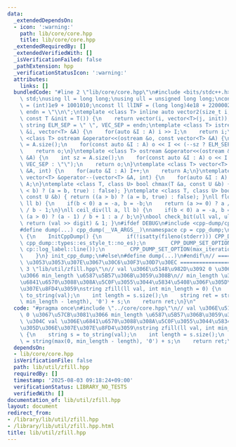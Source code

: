 ```yaml
---
data:
  _extendedDependsOn:
  - icon: ':warning:'
    path: lib/core/core.hpp
    title: lib/core/core.hpp
  _extendedRequiredBy: []
  _extendedVerifiedWith: []
  _isVerificationFailed: false
  _pathExtension: hpp
  _verificationStatusIcon: ':warning:'
  attributes:
    links: []
  bundledCode: "#line 2 \"lib/core/core.hpp\"\n#include <bits/stdc++.h>\nusing namespace\
    \ std;\nusing ll = long long;\nusing ull = unsigned long long;\nconst int INF\
    \ = (int)1e9 + 1001010;\nconst ll llINF = (long long)4e18 + 22000020;\nconst string\
    \ endn = \"\\n\";\ntemplate <class T> inline auto vector2(size_t i, size_t j,\
    \ const T &init = T()) {\n    return vector(i, vector<T>(j, init));\n}\nconst\
    \ string ELM_SEP = \" \", VEC_SEP = endn;\ntemplate <class T> istream &operator>>(istream\
    \ &i, vector<T> &A) {\n    for(auto &I : A) i >> I;\n    return i;\n}\ntemplate\
    \ <class T> ostream &operator<<(ostream &o, const vector<T> &A) {\n    int sz\
    \ = A.size();\n    for(const auto &I : A) o << I << (--sz ? ELM_SEP : \"\");\n\
    \    return o;\n}\ntemplate <class T> ostream &operator<<(ostream &o, const vector<vector<T>>\
    \ &A) {\n    int sz = A.size();\n    for(const auto &I : A) o << I << (--sz ?\
    \ VEC_SEP : \"\");\n    return o;\n}\ntemplate <class T> vector<T> &operator++(vector<T>\
    \ &A, int) {\n    for(auto &I : A) I++;\n    return A;\n}\ntemplate <class T>\
    \ vector<T> &operator--(vector<T> &A, int) {\n    for(auto &I : A) I--;\n    return\
    \ A;\n}\ntemplate <class T, class U> bool chmax(T &a, const U &b) { return ((a\
    \ < b) ? (a = b, true) : false); }\ntemplate <class T, class U> bool chmin(T &a,\
    \ const U &b) { return ((a > b) ? (a = b, true) : false); }\nll floor_div(ll a,\
    \ ll b) {\n    if(b < 0) a = -a, b = -b;\n    return (a >= 0) ? a / b : (a + 1)\
    \ / b - 1;\n}\nll ceil_div(ll a, ll b) {\n    if(b < 0) a = -a, b = -b;\n    return\
    \ (a > 0) ? (a - 1) / b + 1 : a / b;\n}\nbool check_bit(ull val, ull digit) {\
    \ return (val >> digit) & 1; }\n#ifdef DEBUG\n#include <cpp-dump/cpp-dump.hpp>\n\
    #define dump(...) cpp_dump(__VA_ARGS__)\nnamespace cp = cpp_dump;\nstruct InitCppDump\
    \ {\n    InitCppDump() {\n        if(!isatty(fileno(stderr))) CPP_DUMP_SET_OPTION(es_style,\
    \ cpp_dump::types::es_style_t::no_es);\n        CPP_DUMP_SET_OPTION(log_label_func,\
    \ cp::log_label::line());\n        CPP_DUMP_SET_OPTION(max_iteration_count, 30);\n\
    \    }\n} init_cpp_dump;\n#else\n#define dump(...)\n#endif\n// ====================\
    \ \u3053\u3053\u307E\u3067\u30C6\u30F3\u30D7\u30EC ====================\n#line\
    \ 3 \"lib/util/zfill.hpp\"\n// val \u306E\u5148\u982D\u3092 0 \u3067\u57CB\u3081\
    \u3066 min_length \u6587\u5B57\u306B\u3059\u308B\n// min_length \u304C val \u306E\
    \u6841\u6570\u3088\u308A\u5C0F\u3055\u3044\u5834\u5408\u306F\u305D\u306E\u307E\
    \u307E\u8FD4\u3059\nstring zfill(ll val, int min_length = 0) {\n    string s =\
    \ to_string(val);\n    int length = s.size();\n    string ret = string(max(0,\
    \ min_length - length), '0') + s;\n    return ret;\n}\n"
  code: "#pragma once\n#include \"../core/core.hpp\"\n// val \u306E\u5148\u982D\u3092\
    \ 0 \u3067\u57CB\u3081\u3066 min_length \u6587\u5B57\u306B\u3059\u308B\n// min_length\
    \ \u304C val \u306E\u6841\u6570\u3088\u308A\u5C0F\u3055\u3044\u5834\u5408\u306F\
    \u305D\u306E\u307E\u307E\u8FD4\u3059\nstring zfill(ll val, int min_length = 0)\
    \ {\n    string s = to_string(val);\n    int length = s.size();\n    string ret\
    \ = string(max(0, min_length - length), '0') + s;\n    return ret;\n}\n"
  dependsOn:
  - lib/core/core.hpp
  isVerificationFile: false
  path: lib/util/zfill.hpp
  requiredBy: []
  timestamp: '2025-08-03 09:18:24+09:00'
  verificationStatus: LIBRARY_NO_TESTS
  verifiedWith: []
documentation_of: lib/util/zfill.hpp
layout: document
redirect_from:
- /library/lib/util/zfill.hpp
- /library/lib/util/zfill.hpp.html
title: lib/util/zfill.hpp
---
```

